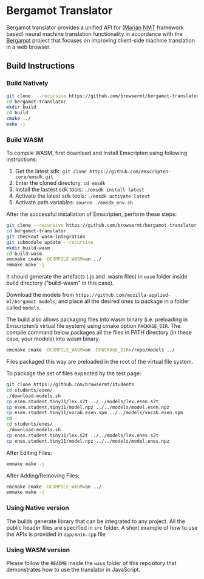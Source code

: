 # Bergamot Translator

Bergamot translator provides a unified API for ([Marian NMT](https://marian-nmt.github.io/) framework based) neural machine translation functionality in accordance with the [Bergamot](https://browser.mt/) project that focuses on improving client-side machine translation in a web browser.

## Build Instructions

### Build Natively

```bash
git clone  --recursive https://github.com/browsermt/bergamot-translator
cd bergamot-translator
mkdir build
cd build
cmake ../
make -j
```

### Build WASM

To compile WASM, first download and Install Emscripten using following instructions:

1. Get the latest sdk: `git clone https://github.com/emscripten-core/emsdk.git`
2. Enter the cloned directory: `cd emsdk`
3. Install the lastest sdk tools: `./emsdk install latest`
4. Activate the latest sdk tools: `./emsdk activate latest`
5. Activate path variables: `source ./emsdk_env.sh`

After the successful installation of Emscripten, perform these steps:

```bash
git clone --recursive https://github.com/browsermt/bergamot-translator
cd bergamot-translator
git checkout wasm-integration
git submodule update --recursive
mkdir build-wasm
cd build-wasm
emcmake cmake -DCOMPILE_WASM=on ../
emmake make -j
```

It should generate the artefacts (.js and .wasm files) in `wasm` folder inside build directory ("build-wasm" in this case).

Download the models from `https://github.com/mozilla-applied-ml/bergamot-models`, and place all the desired ones to package in a folder called `models`.

The build also allows packaging files into wasm binary (i.e. preloading in Emscripten’s virtual file system) using cmake
option `PACKAGE_DIR`. The compile command below packages all the files in PATH directory (in these case, your models) into wasm binary.
```bash
emcmake cmake -DCOMPILE_WASM=on -DPACKAGE_DIR=/repo/models ../
```
Files packaged this way are preloaded in the root of the virtual file system.

To package the set of files expected by the test page:

```bash
git clone https://github.com/browsermt/students
cd students/esen/
./download-models.sh
cp esen.student.tiny11/lex.s2t ../../models/lex.esen.s2t
cp esen.student.tiny11/model.npz ../../models/model.esen.npz
cp esen.student.tiny11/vocab.esen.spm ../../models/vocab.esen.spm
cd -
cd students/enes/
./download-models.sh
cp enes.student.tiny11/lex.s2t ../../models/lex.enes.s2t
cp enes.student.tiny11/model.npz ../../models/model.enes.npz
```

After Editing Files:

```bash
emmake make -j
```

After Adding/Removing Files:

```bash
emcmake cmake -DCOMPILE_WASM=on ../
emmake make -j
```

### Using Native version

The builds generate library that can be integrated to any project. All the public header files are specified in `src` folder. A short example of how to use the APIs is provided in `app/main.cpp` file

### Using WASM version

Please follow the `README` inside the `wasm` folder of this repository that demonstrates how to use the translator in JavaScript.
